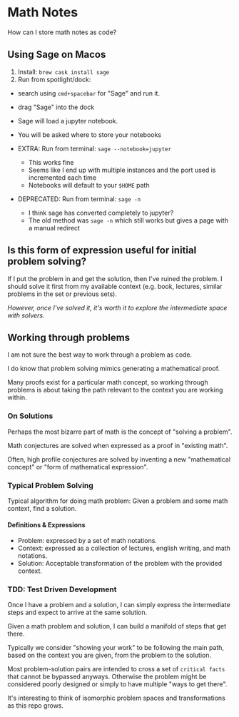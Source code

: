 # Math Notes

How can I store math notes as code?

## Using Sage on Macos

1. Install: `brew cask install sage`
2. Run from spotlight/dock: 
  - search using `cmd+spacebar` for "Sage" and run it.
  - drag "Sage" into the dock
  - Sage will load a jupyter notebook.
  - You will be asked where to store your notebooks

- EXTRA: Run from terminal: `sage --notebook=jupyter`
  - This works fine
  - Seems like I end up with multiple instances and the port used is incremented each time
  - Notebooks will default to your `$HOME` path

- DEPRECATED: Run from terminal: `sage -n`
  - I think sage has converted completely to jupyter?
  - The old method was `sage -n` which still works but gives a page with a manual redirect

## Is this form of expression useful for initial problem solving?

If I put the problem in and get the solution, then I've ruined the problem. I should solve it first from my available context (e.g. book, lectures, similar problems in the set or previous sets).

*However, once I've solved it, it's worth it to explore the intermediate space with solvers.*

## Working through problems

I am not sure the best way to work through a problem as code.

I do know that problem solving mimics generating a mathematical proof.

Many proofs exist for a particular math concept, so working through problems is about taking the path relevant to the context you are working within. 

### On Solutions

Perhaps the most bizarre part of math is the concept of "solving a problem".

Math conjectures are solved when expressed as a proof in "existing math".

Often, high profile conjectures are solved by inventing a new "mathematical concept" or "form of mathematical expression".


### Typical Problem Solving

Typical algorithm for doing math problem: Given a problem and some math context, find a solution.

#### Definitions & Expressions

- Problem: expressed by a set of math notations.
- Context: expressed as a collection of lectures, english writing, and math notations.
- Solution: Acceptable transformation of the problem with the provided context.

### TDD: Test Driven Development

Once I have a problem and a solution, I can simply express the intermediate steps and expect to arrive at the same solution.

Given a math problem and solution, I can build a manifold of steps that get there.

Typically we consider "showing your work" to be following the main path, based on the context you are given, from the problem to the solution.

Most problem-solution pairs are intended to cross a set of `critical facts` that cannot be bypassed anyways. Otherwise the problem might be considered poorly designed or simply to have multiple "ways to get there".

It's interesting to think of isomorphic problem spaces and transformations as this repo grows.
